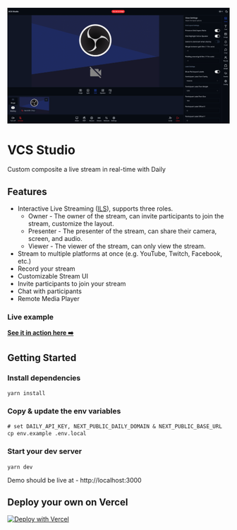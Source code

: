 ![VCS Studio](./public/vcs-studio.png)

# VCS Studio

Custom composite a live stream in real-time with Daily

## Features

* Interactive Live Streaming ([ILS](https://www.daily.co/products/interactive-live-streaming)), supports three roles.
  * Owner - The owner of the stream, can invite participants to join the stream, customize the layout.
  * Presenter - The presenter of the stream, can share their camera, screen, and audio.
  * Viewer - The viewer of the stream, can only view the stream.
* Stream to multiple platforms at once (e.g. YouTube, Twitch, Facebook, etc.)
* Record your stream
* Customizable Stream UI
* Invite participants to join your stream
* Chat with participants
* Remote Media Player

### Live example

**[See it in action here ➡️](https://vcs-studio.vercel.app/)**

## Getting Started

### Install dependencies

```
yarn install
```

### Copy & update the env variables

```
# set DAILY_API_KEY, NEXT_PUBLIC_DAILY_DOMAIN & NEXT_PUBLIC_BASE_URL
cp env.example .env.local
```

### Start your dev server

```
yarn dev
```

Demo should be live at - http://localhost:3000

## Deploy your own on Vercel

[![Deploy with Vercel](https://vercel.com/button)](https://vercel.com/new/clone-flow?repository-url=https%3A%2F%2Fgithub.com%2Fdaily-solutions%2Fvcs-studio.git&env=NEXT_PUBLIC_DAILY_DOMAIN%2CNEXT_PUBLIC_BASE_URL%2CDAILY_API_KEY)

